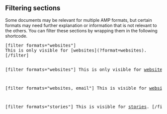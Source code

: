 ## Filtering sections
Some documents may be relevant for multiple AMP formats, but certain formats may need further explanation or information that is not relevant to the others. You can filter these sections by wrapping them in the following shortcode.

<div class="ap-m-code-snippet">
<pre>
&lsqb;filter formats="websites"]
This is only visible for [websites](?format=websites).
&lsqb;/filter]

&lsqb;filter formats="websites"]
This is only visible for [websites](?format=websites).
&lsqb;/filter]

&lsqb;filter formats="websites, email"]
This is visible for [websites](?format=websites) & [email](?format=email).
&lsqb;/filter]

&lsqb;filter formats="stories"]
This is visible for [stories](?format=stories).
&lsqb;/filter]
</pre>
</div>
